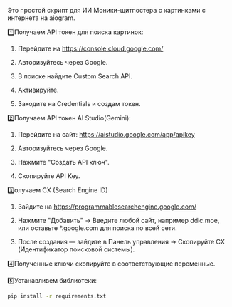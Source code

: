 Это простой скрипт для ИИ Моники-щитпостера с картинками с интернета на aiogram.


1️⃣Получаем API токен для поиска картинок:

1. Перейдите на https://console.cloud.google.com/

2. Авторизуйтесь через Google.

3. В поиске найдите Custom Search API.

4. Активируйте.

5. Заходите на Credentials и создам токен.



2️⃣Получаем API токен AI Studio(Gemini):

1. Перейдите на сайт: https://aistudio.google.com/app/apikey

2. Авторизуйтесь через Google.

3. Нажмите "Создать API ключ".

4. Скопируйте API Key.



3️⃣олучаем CX (Search Engine ID)

1. Зайдите на https://programmablesearchengine.google.com/

2. Нажмите "Добавить" → Введите любой сайт, например ddlc.moe, или оставьте *.google.com для поиска по всей сети.

3. После создания — зайдите в Панель управления → Скопируйте CX (Идентификатор поисковой системы).



4️⃣Полученные ключи скопируйте в соответствующие переменные.



5️⃣Устанавливем библиотеки:
```bash
pip install -r requirements.txt
